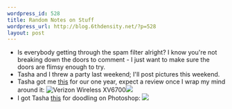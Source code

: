 ```yaml
--- 
wordpress_id: 528
title: Random Notes on Stuff
wordpress_url: http://blog.6thdensity.net/?p=528
layout: post
---
```

<ul>
	<li>Is everybody getting through the spam filter alright?  I know you're not breaking down the doors to comment - I just want to make sure the doors are flimsy enough to try.</li>
	<li>Tasha and I threw a party last weekend; I'll post pictures this weekend.</li>
	<li>Tasha got me <a href="http://estore.vzwshop.com/search/devices/vzw_xv6700.html">this</a> for our one year, expect a review once I wrap my mind around it:
<img title="Verizon Wireless XV6700" alt="Verizon Wireless XV6700" src="http://www.engadget.com/media/2006/1/XV.jpg" /><img src="http://www.mobiletechreview.com/image/phones/XV6700_open.jpg" /></li>
	<li>I got Tasha <a href="http://www.wacom.com/graphire/index.cfm">this</a> for doodling on Photoshop:
<img src="http://www.wacom.com/graphire/images/lg_graphire6x8.jpg" /></li>
</ul>
